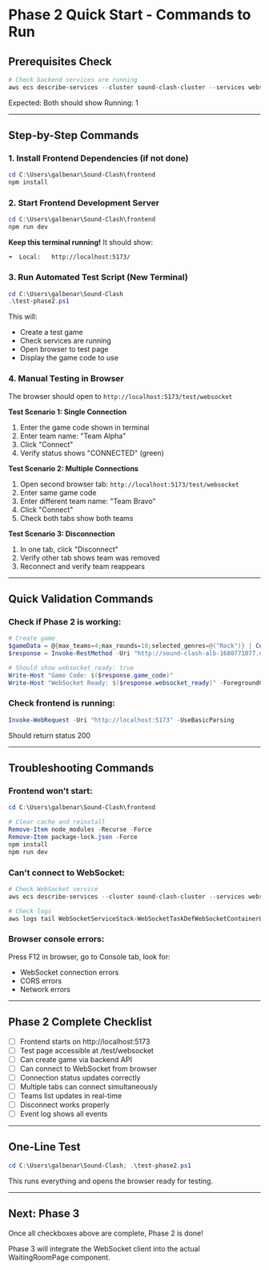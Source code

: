 # Phase 2 Quick Start - Commands to Run

## Prerequisites Check

```powershell
# Check backend services are running
aws ecs describe-services --cluster sound-clash-cluster --services websocket-service game-management --query "services[*].{Service:serviceName,Running:runningCount}"
```

Expected: Both should show Running: 1

---

## Step-by-Step Commands

### 1. Install Frontend Dependencies (if not done)

```powershell
cd C:\Users\galbenar\Sound-Clash\frontend
npm install
```

### 2. Start Frontend Development Server

```powershell
cd C:\Users\galbenar\Sound-Clash\frontend
npm run dev
```

**Keep this terminal running!** It should show:
```
➜  Local:   http://localhost:5173/
```

### 3. Run Automated Test Script (New Terminal)

```powershell
cd C:\Users\galbenar\Sound-Clash
.\test-phase2.ps1
```

This will:
- Create a test game
- Check services are running
- Open browser to test page
- Display the game code to use

### 4. Manual Testing in Browser

The browser should open to `http://localhost:5173/test/websocket`

**Test Scenario 1: Single Connection**
1. Enter the game code shown in terminal
2. Enter team name: "Team Alpha"
3. Click "Connect"
4. Verify status shows "CONNECTED" (green)

**Test Scenario 2: Multiple Connections**
1. Open second browser tab: `http://localhost:5173/test/websocket`
2. Enter same game code
3. Enter different team name: "Team Bravo"
4. Click "Connect"
5. Check both tabs show both teams

**Test Scenario 3: Disconnection**
1. In one tab, click "Disconnect"
2. Verify other tab shows team was removed
3. Reconnect and verify team reappears

---

## Quick Validation Commands

### Check if Phase 2 is working:

```powershell
# Create game
$gameData = @{max_teams=4;max_rounds=10;selected_genres=@("Rock")} | ConvertTo-Json
$response = Invoke-RestMethod -Uri "http://sound-clash-alb-1680771077.us-east-1.elb.amazonaws.com/api/games/create" -Method Post -Body $gameData -ContentType "application/json"

# Should show websocket_ready: true
Write-Host "Game Code: $($response.game_code)"
Write-Host "WebSocket Ready: $($response.websocket_ready)" -ForegroundColor $(if($response.websocket_ready){"Green"}else{"Red"})
```

### Check frontend is running:

```powershell
Invoke-WebRequest -Uri "http://localhost:5173" -UseBasicParsing
```

Should return status 200

---

## Troubleshooting Commands

### Frontend won't start:

```powershell
cd C:\Users\galbenar\Sound-Clash\frontend

# Clear cache and reinstall
Remove-Item node_modules -Recurse -Force
Remove-Item package-lock.json -Force
npm install
npm run dev
```

### Can't connect to WebSocket:

```powershell
# Check WebSocket service
aws ecs describe-services --cluster sound-clash-cluster --services websocket-service --query "services[0].{Running:runningCount,Desired:desiredCount}"

# Check logs
aws logs tail WebSocketServiceStack-WebSocketTaskDefWebSocketContainerLogGroupB289BBC6-0EukWaWV258L --since 2m
```

### Browser console errors:

Press F12 in browser, go to Console tab, look for:
- WebSocket connection errors
- CORS errors  
- Network errors

---

## Phase 2 Complete Checklist

- [ ] Frontend starts on http://localhost:5173
- [ ] Test page accessible at /test/websocket
- [ ] Can create game via backend API
- [ ] Can connect to WebSocket from browser
- [ ] Connection status updates correctly
- [ ] Multiple tabs can connect simultaneously
- [ ] Teams list updates in real-time
- [ ] Disconnect works properly
- [ ] Event log shows all events

---

## One-Line Test

```powershell
cd C:\Users\galbenar\Sound-Clash; .\test-phase2.ps1
```

This runs everything and opens the browser ready for testing.

---

## Next: Phase 3

Once all checkboxes above are complete, Phase 2 is done!

Phase 3 will integrate the WebSocket client into the actual WaitingRoomPage component.
